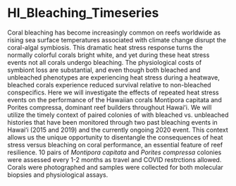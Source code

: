 # HI_Bleaching_Timeseries

Coral bleaching has become increasingly common on reefs worldwide as rising sea surface temperatures associated with climate change disrupt the coral-algal symbiosis. This dramatic heat stress response turns the normally colorful corals bright white, and yet during these heat stress events not all corals undergo bleaching. The physiological costs of symbiont loss are substantial, and even though both bleached and unbleached phenotypes are experiencing heat stress during a heatwave, bleached corals experience reduced survival relative to non-bleached conspecifics. Here we will investigate the effects of repeated heat stress events on the performance of the Hawaiian corals Montipora capitata and Porites compressa, dominant reef builders throughout Hawaiʻi. We will utilize the timely context of paired colonies of with bleached vs. unbleached histories that have been monitored through two past bleaching events in Hawaiʻi (2015 and 2019) and the currently ongoing 2020 event. This context allows us the unique opportunity to disentangle the consequences of heat stress versus bleaching on coral performance, an essential feature of reef resilience. 10 pairs of _Montipora capitata_ and _Porites compressa_ colonies were assessed every 1-2 months as travel and COVID restrctions allowed. Corals were photographed and samples were collected for both molecular biopsies and physiological assays.

